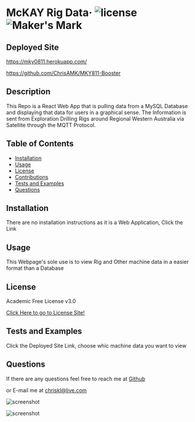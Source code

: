 # McKAY Rig Data&middot; ![license](https://img.shields.io/badge/license-Academic%20Free%20License%20v3.0-blue) ![Maker's Mark](https://img.shields.io/github/repo-size/ChrisAMK/README-Generator?style=plastic)

## Deployed Site
https://mky0811.herokuapp.com/

https://github.com/ChrisAMK/MKY811-Booster

## Description 
This Repo is a React Web App that is pulling data from a MySQL Database and displaying that data for users in a graphical sense. The Information is sent from Exploration Drilling Rigs around Regional Western Australia via Satellite through the MQTT Protocol.

## Table of Contents 
* [Installation](#Installation)
* [Usage](#Usage)
* [License](#License)
* [Contributions](#Contributions)
* [Tests and Examples](#Tests)
* [Questions](#Questions)

## Installation <a name='Installation'></a> 
There are no installation instructions as it is a Web Application, Click the Link

## Usage <a name='Usage'></a> 
This Webpage's sole use is to view Rig and Other machine data in a easier format than a Database

## License <a name='License'></a> 
Academic Free License v3.0

[Click Here to go to License Site!](https://opensource.org/licenses/AFL-3.0)

## Tests and Examples <a name='Tests'></a> 
Click the Deployed Site Link, choose whic machine data you want to view

## Questions <a name='Questions'></a> 
If there are any questions feel free to reach me at [Github](https://github.com/ChrisAMK)

or E-mail me at chriskl@live.com

![screenshot](./models/screen1.jpg)

![screenshot](./models/screen2.jpg)
